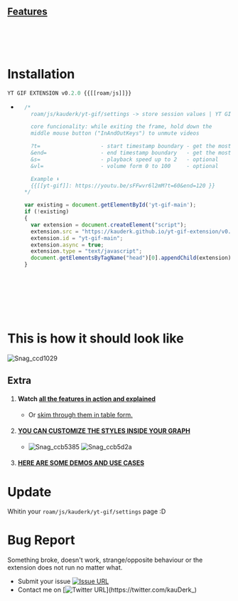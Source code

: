 ## [Features](https://github.com/kauderk/kauderk.github.io/blob/main/yt-gif-extension/README.md#features)
ﾠ
ﾠ

ﾠ
ﾠ

# Installation

```javascript
YT GIF EXTENSION v0.2.0 {{[[roam/js]]}}
```

  - ```javascript
      /*
        roam/js/kauderk/yt-gif/settings -> store session values | YT GIF Extension updates

        core funcionality: while exiting the frame, hold down the 
        middle mouse button ("InAndOutKeys") to unmute videos

        ?t=                   - start timestamp boundary - get the most out the extension - optional
        &end=                 - end timestamp boundary   - get the most out the extension - optional
        &s=                   - playback speed up to 2   - optional 
        &vl=                  - volume form 0 to 100     - optional

        Example ⬇️
        {{[[yt-gif]]: https://youtu.be/sFFwvr6l2mM?t=60&end=120 }}
      */

      var existing = document.getElementById('yt-gif-main');
      if (!existing) 
      {
        var extension = document.createElement("script");
        extension.src = "https://kauderk.github.io/yt-gif-extension/v0.2.0/js/yt-gif-main.js";
        extension.id = "yt-gif-main";
        extension.async = true;
        extension.type = "text/javascript";
        document.getElementsByTagName("head")[0].appendChild(extension);
      }
     ```

ﾠ
ﾠ

ﾠ
ﾠ


 ﾠ
 ﾠ
 ﾠ
 ﾠ
 ﾠ
 ﾠ
 ﾠ
# This is how it should look like
![Snag_ccd1029](https://user-images.githubusercontent.com/65237382/141852816-ecd6584d-9dc4-42a8-acb6-8d2bf1931ecc.png)

## Extra
1. #### Watch [all the features in action and explained](https://www.youtube.com/watch?v=RW_vkyf0Uek&list=PLsUa74AKSzOrSLn0hYz6taAuQ_XfhPQIg&index=1)
      - Or [skim through them in table form.](https://github.com/kauderk/kauderk.github.io/tree/main/yt-gif-extension#features) 
3. #### [YOU CAN CUSTOMIZE THE STYLES INSIDE YOUR GRAPH](https://github.com/kauderk/kauderk.github.io/tree/main/yt-gif-extension/css/themes#dark--light-modes)
      - ![Snag_ccb5385](https://user-images.githubusercontent.com/65237382/141852554-6689103e-1489-4cc2-a03b-b460b5f4427d.png)
![Snag_ccb5d2a](https://user-images.githubusercontent.com/65237382/141852562-2efd0f96-921a-44e3-99a9-c9a201789753.png) 
4. #### [HERE ARE SOME DEMOS AND USE CASES](https://github.com/kauderk/kauderk.github.io/tree/main/yt-gif-extension/install/DEMOS#my-use-cases)

# Update
Whitin your `roam/js/kauderk/yt-gif/settings` page :D

# Bug Report
Something broke, doesn't work, strange/opposite behaviour or the extension does not run no matter what.

- Submit your issue [![Issue URL](https://img.shields.io/badge/GitHub-issue-yellow)](https://github.com/kauderk/kauderk.github.io/issues)
- Contact me on [![Twitter URL](https://img.shields.io/twitter/url?label=KauDerK_&style=social&url=https%3A%2F%2Ftwitter.com%2FkauDerk_)](https://twitter.com/kauDerk_)
ﾠ
